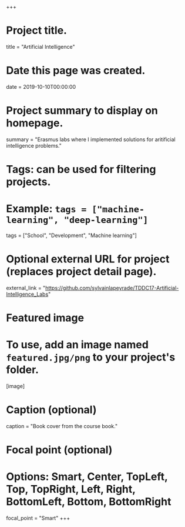 +++
# Project title.
title = "Artificial Intelligence"

# Date this page was created.
date = 2019-10-10T00:00:00

# Project summary to display on homepage.
summary = "Erasmus labs where I implemented solutions for aritificial intelligence problems."

# Tags: can be used for filtering projects.
# Example: `tags = ["machine-learning", "deep-learning"]`
tags = ["School", "Development", "Machine learning"]

# Optional external URL for project (replaces project detail page).
external_link = "https://github.com/sylvainlapeyrade/TDDC17-Artificial-Intelligence_Labs"

# Featured image
# To use, add an image named `featured.jpg/png` to your project's folder. 
[image]
  # Caption (optional)
  caption = "Book cover from the course book."

  # Focal point (optional)
  # Options: Smart, Center, TopLeft, Top, TopRight, Left, Right, BottomLeft, Bottom, BottomRight
  focal_point = "Smart"
+++
